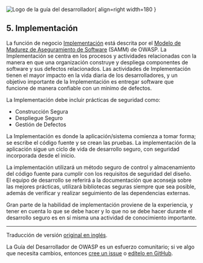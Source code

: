 ![Logo de la guía del desarrollador](../../assets/images/dg_logo.png "Guía del Desarrollador"){ align=right width=180 }

## 5. Implementación

La función de negocio [Implementación][sammi] está descrita por
el [Modelo de Madurez de Aseguramiento de Software][sammm] (SAMM) de OWASP.
La Implementación se centra en los procesos y actividades relacionadas con la manera en que una organización
construye y despliega componentes de software y sus defectos relacionados.
Las actividades de Implementación tienen el mayor impacto en la vida diaria de los desarrolladores,
y un objetivo importante de la Implementación es entregar software que funcione de manera confiable
con un mínimo de defectos.

La Implementación debe incluir prácticas de seguridad como:

* Construcción Segura
* Despliegue Seguro
* Gestión de Defectos

La Implementación es donde la aplicación/sistema comienza a tomar forma; se escribe el código fuente y se crean las pruebas.
La implementación de la aplicación sigue un ciclo de vida de desarrollo seguro, con seguridad incorporada desde el inicio.

La implementación utilizará un método seguro de control y almacenamiento del código fuente
para cumplir con los requisitos de seguridad del diseño.
El equipo de desarrollo se referirá a la documentación que aconseja sobre las mejores prácticas,
utilizará bibliotecas seguras siempre que sea posible,
además de verificar y realizar seguimiento de las dependencias externas.

Gran parte de la habilidad de implementación proviene de la experiencia,
y tener en cuenta lo que se debe hacer y lo que no se debe hacer
durante el desarrollo seguro es en sí misma una actividad de conocimiento importante.

----

Traducción de versión [original en inglés][en0700].

La Guía del Desarrollador de OWASP es un esfuerzo comunitario;
si ve algo que necesita cambios, entonces [cree un issue][issue0700] o [edítelo en GitHub][edit0700].

[edit0700]: https://github.com/OWASP/DevGuide/blob/main/docs/es/05-implementation/index.md
[en0700]: https://devguide.owasp.org/en/05-implementation/
[issue0700]: https://github.com/OWASP/DevGuide/issues/new?labels=enhancement&template=request.md&title=Update:%2005-implementation/index
[sammm]: https://owaspsamm.org/model/
[sammi]: https://owaspsamm.org/model/implementation/
